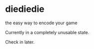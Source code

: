 # diediedie
the easy way to encode your game

Currently in a completely unusable state.

Check in later.